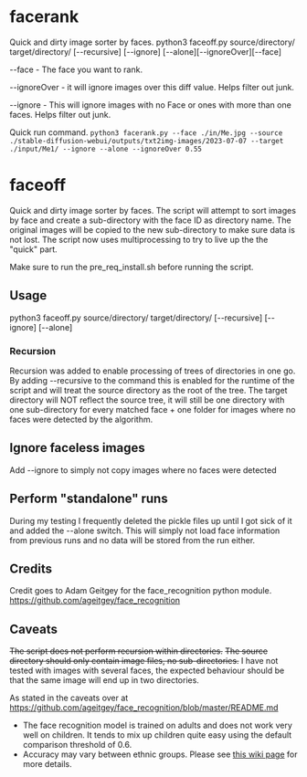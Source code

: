# facerank
Quick and dirty image sorter by faces.
python3 faceoff.py source/directory/ target/directory/ [--recursive] [--ignore] [--alone][--ignoreOver][--face]

--face - The face you want to rank.

--ignoreOver - it will ignore images over this diff value. Helps filter out junk.

--ignore - This will ignore images with no Face or ones with more than one faces. Helps filter out junk.

Quick run command. 
``` python3 facerank.py --face ./in/Me.jpg --source ./stable-diffusion-webui/outputs/txt2img-images/2023-07-07 --target ./input/Me1/ --ignore --alone --ignoreOver 0.55 ```

# faceoff
Quick and dirty image sorter by faces.
The script will attempt to sort images by face and create a sub-directory with the face ID as directory name.
The original images will be copied to the new sub-directory to make sure data is not lost.
The script now uses multiprocessing to try to live up the the "quick" part.

Make sure to run the pre_req_install.sh before running the script.

## Usage
python3 faceoff.py source/directory/ target/directory/ [--recursive] [--ignore] [--alone]

### Recursion
Recursion was added to enable processing of trees of directories in one go. By adding --recursive to the command this is enabled for the runtime of the script and will treat the source directory as the root of the tree. The target directory will NOT reflect the source tree, it will still be one directory with one sub-directory for every matched face + one folder for images where no faces were detected by the algorithm.

## Ignore faceless images
Add --ignore to simply not copy images where no faces were detected

## Perform "standalone" runs
During my testing I frequently deleted the pickle files up until I got sick of it and added the --alone switch.
This will simply not load face information from previous runs and no data will be stored from the run either.

## Credits
Credit goes to Adam Geitgey for the face_recognition python module.
https://github.com/ageitgey/face_recognition

## Caveats
~~The script does not perform recursion within directories.~~
~~The source directory should only contain image files, no sub-directories.~~
I have not tested with images with several faces, the expected behaviour should be that the same image will end up in two directories.

As stated in the caveats over at https://github.com/ageitgey/face_recognition/blob/master/README.md

* The face recognition model is trained on adults and does not work very well on children. It tends to mix
  up children quite easy using the default comparison threshold of 0.6.
* Accuracy may vary between ethnic groups. Please see [this wiki page](https://github.com/ageitgey/face_recognition/wiki/Face-Recognition-Accuracy-Problems#question-face-recognition-works-well-with-european-individuals-but-overall-accuracy-is-lower-with-asian-individuals) for more details.
